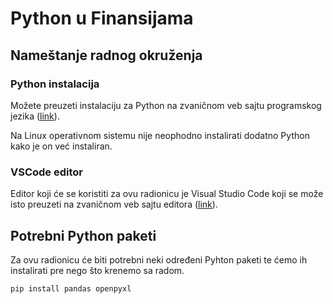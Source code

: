 # Python u Finansijama

## Nameštanje radnog okruženja

### Python instalacija

Možete preuzeti instalaciju za Python na zvaničnom veb sajtu programskog jezika ([link](https://www.python.org/downloads/release/python-3135/)).

Na Linux operativnom sistemu nije neophodno instalirati dodatno Python kako je on već instaliran.

### VSCode editor

Editor koji će se koristiti za ovu radionicu je Visual Studio Code koji se može isto preuzeti na zvaničnom veb sajtu editora ([link](https://code.visualstudio.com/)).

## Potrebni Python paketi

Za ovu radionicu će biti potrebni neki određeni Pyhton paketi te ćemo ih instalirati pre nego što krenemo sa radom.

```sh
pip install pandas openpyxl
```
